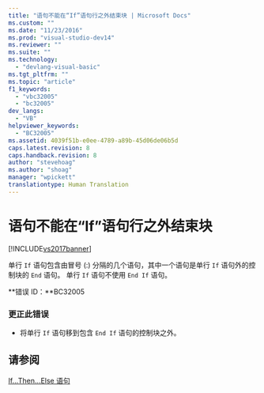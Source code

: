 ```yaml
---
title: "语句不能在“If”语句行之外结束块 | Microsoft Docs"
ms.custom: ""
ms.date: "11/23/2016"
ms.prod: "visual-studio-dev14"
ms.reviewer: ""
ms.suite: ""
ms.technology: 
  - "devlang-visual-basic"
ms.tgt_pltfrm: ""
ms.topic: "article"
f1_keywords: 
  - "vbc32005"
  - "bc32005"
dev_langs: 
  - "VB"
helpviewer_keywords: 
  - "BC32005"
ms.assetid: 4039f51b-e0ee-4789-a89b-45d06de06b5d
caps.latest.revision: 8
caps.handback.revision: 8
author: "stevehoag"
ms.author: "shoag"
manager: "wpickett"
translationtype: Human Translation
---
```

# 语句不能在“If”语句行之外结束块
[!INCLUDE[vs2017banner](../../../csharp/includes/vs2017banner.md)]

单行 `If` 语句包含由冒号 \(:\) 分隔的几个语句，其中一个语句是单行 `If` 语句外的控制块的 `End` 语句。  单行 `If` 语句不使用 `End If` 语句。  
  
 **错误 ID：**BC32005  
  
### 更正此错误  
  
-   将单行 `If` 语句移到包含 `End If` 语句的控制块之外。  
  
## 请参阅  
 [If...Then...Else 语句](../../../visual-basic/language-reference/statements/if-then-else-statement.md)